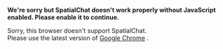 **We're sorry but SpatialChat doesn't work properly without JavaScript enabled. Please enable it to continue.**

Sorry, this browser doesn't support SpatialChat.  
Please use the latest version of [Google Chrome](https://www.google.com/chrome/) .